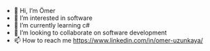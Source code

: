 - 👋 Hi, I’m Ömer
- 👀 I’m interested in software
- 🌱 I’m currently learning c#
- 💞️ I’m looking to collaborate on software development
- 📫 How to reach me https://www.linkedin.com/in/omer-uzunkaya/

<!---
eyesofomer/eyesofomer is a ✨ special ✨ repository because its `README.md` (this file) appears on your GitHub profile.
You can click the Preview link to take a look at your changes.
--->
